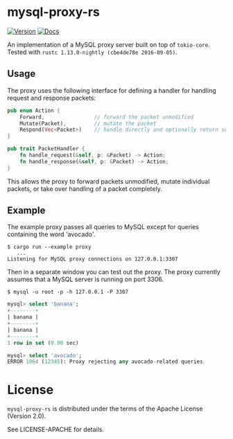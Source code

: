 # mysql-proxy-rs

[![Version](https://img.shields.io/crates/v/mysql-proxy.svg)](https://crates.io/crates/mysql-proxy)
[![Docs](https://docs.rs/mysql-proxy/badge.svg)](https://docs.rs/mysql-proxy)

An implementation of a MySQL proxy server built on top of `tokio-core`. Tested with `rustc 1.13.0-nightly (cbe4de78e 2016-09-05)`.

## Usage

The proxy uses the following interface for defining a handler for handling request and response packets:

```rust
pub enum Action {
    Forward,                // forward the packet unmodified
    Mutate(Packet),         // mutate the packet
    Respond(Vec<Packet>)    // handle directly and optionally return some packets
}

pub trait PacketHandler {
    fn handle_request(&self, p: &Packet) -> Action;
    fn handle_response(&self, p: &Packet) -> Action;
}
```

This allows the proxy to forward packets unmodified, mutate individual packets, or take over handling of a packet completely.

## Example

The example proxy passes all queries to MySQL except for queries containing the word 'avocado'.

```
$ cargo run --example proxy
   ...
Listening for MySQL proxy connections on 127.0.0.1:3307
```

Then in a separate window you can test out the proxy. The proxy currently assumes that a MySQL server is running on port 3306.

```
$ mysql -u root -p -h 127.0.0.1 -P 3307
```

```sql
mysql> select 'banana';
+--------+
| banana |
+--------+
| banana |
+--------+
1 row in set (0.00 sec)

mysql> select 'avocado';
ERROR 1064 (12345): Proxy rejecting any avocado-related queries
```

# License

`mysql-proxy-rs` is  distributed under the terms of the Apache License (Version 2.0).

See LICENSE-APACHE for details.
